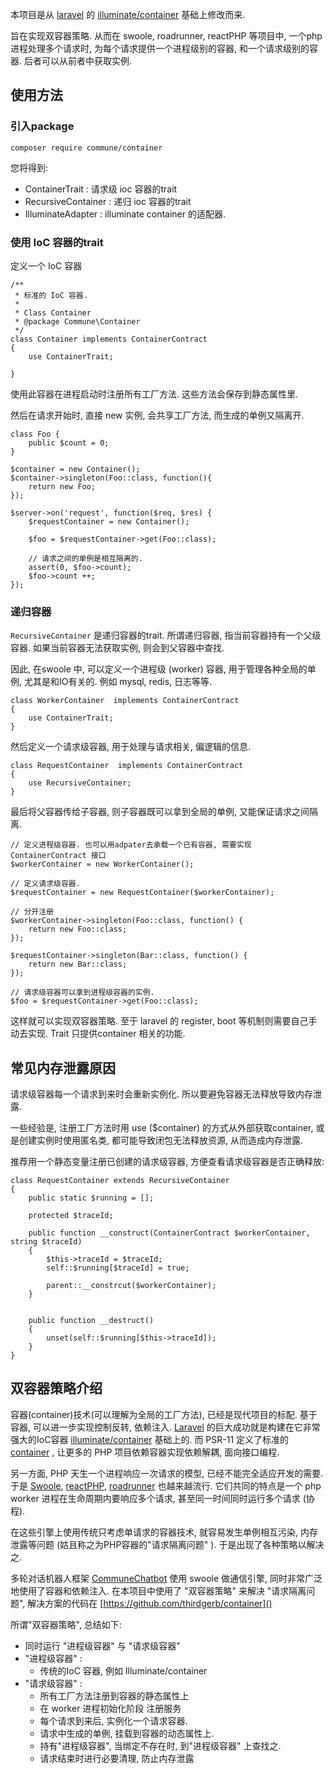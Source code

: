 
本项目是从 [laravel](https://laravel.com) 的 [illuminate/container](https://github.com/illuminate/container) 基础上修改而来.

旨在实现双容器策略. 从而在 swoole, roadrunner, reactPHP 等项目中, 一个php 进程处理多个请求时, 为每个请求提供一个进程级别的容器, 和一个请求级别的容器. 后者可以从前者中获取实例.


## 使用方法

### 引入package

    composer require commune/container

您将得到:

-   ContainerTrait : 请求级 ioc 容器的trait
-   RecursiveContainer : 递归 ioc 容器的trait
-   IlluminateAdapter : illuminate container 的适配器.

### 使用 IoC 容器的trait

定义一个 IoC 容器

    /**
     * 标准的 IoC 容器.
     *
     * Class Container
     * @package Commune\Container
     */
    class Container implements ContainerContract
    {
        use ContainerTrait;

    }

使用此容器在进程启动时注册所有工厂方法. 这些方法会保存到静态属性里.

然后在请求开始时, 直接 new 实例, 会共享工厂方法, 而生成的单例又隔离开.

    class Foo {
        public $count = 0;
    }

    $container = new Container();
    $container->singleton(Foo::class, function(){
        return new Foo;
    });

    $server->on('request', function($req, $res) {
        $requestContainer = new Container();

        $foo = $requestContainer->get(Foo::class);

        // 请求之间的单例是相互隔离的.
        assert(0, $foo->count);
        $foo->count ++;
    });


### 递归容器


```RecursiveContainer``` 是递归容器的trait. 所谓递归容器, 指当前容器持有一个父级容器. 如果当前容器无法获取实例, 则会到父容器中查找.


因此, 在swoole 中, 可以定义一个进程级 (worker) 容器, 用于管理各种全局的单例, 尤其是和IO有关的. 例如 mysql, redis, 日志等等.

    class WorkerContainer  implements ContainerContract
    {
        use ContainerTrait;
    }

然后定义一个请求级容器, 用于处理与请求相关, 偏逻辑的信息.

    class RequestContainer  implements ContainerContract
    {
        use RecursiveContainer;
    }

最后将父容器传给子容器, 则子容器既可以拿到全局的单例, 又能保证请求之间隔离.

    // 定义进程级容器. 也可以用adpater去承载一个已有容器, 需要实现 ContainerContract 接口
    $workerContainer = new WorkerContainer();

    // 定义请求级容器.
    $requestContainer = new RequestContainer($workerContainer);

    // 分开注册
    $workerContainer->singleton(Foo::class, function() {
        return new Foo::class;
    });

    $requestContainer->singleton(Bar::class, function() {
        return new Bar::class;
    });

    // 请求级容器可以拿到进程级容器的实例.
    $foo = $requestContainer->get(Foo::class);


这样就可以实现双容器策略. 至于 laravel 的 register, boot 等机制则需要自己手动去实现. Trait 只提供container 相关的功能.


## 常见内存泄露原因

请求级容器每一个请求到来时会重新实例化. 所以要避免容器无法释放导致内存泄露.

一些经验是, 注册工厂方法时用 use ($container) 的方式从外部获取container, 或是创建实例时使用匿名类, 都可能导致闭包无法释放资源, 从而造成内存泄露.


推荐用一个静态变量注册已创建的请求级容器, 方便查看请求级容器是否正确释放:


    class RequestContainer extends RecursiveContainer
    {
        public static $running = [];

        protected $traceId;

        public function __construct(ContainerContract $workerContainer, string $traceId)
        {
            $this->traceId = $traceId;
            self::$running[$traceId] = true;

            parent::__constrcut($workerContainer);
        }


        public function __destruct()
        {
            unset(self::$running[$this->traceId]);
        }
    }



## 双容器策略介绍


容器(container)技术(可以理解为全局的工厂方法), 已经是现代项目的标配. 基于容器, 可以进一步实现控制反转, 依赖注入. [Laravel](https://github.com/laravel/laravel) 的巨大成功就是构建在它非常强大的IoC容器 [illuminate/container](https://github.com/illuminate/container) 基础上的. 而 PSR-11 定义了标准的 [container](https://github.com/php-fig/container) , 让更多的 PHP 项目依赖容器实现依赖解耦, 面向接口编程.

另一方面, PHP 天生一个进程响应一次请求的模型, 已经不能完全适应开发的需要. 于是 [Swoole](https://www.swoole.com/), [reactPHP](https://reactphp.org/), [roadrunner](https://github.com/spiral/roadrunner) 也越来越流行. 它们共同的特点是一个 php worker 进程在生命周期内要响应多个请求, 甚至同一时间同时运行多个请求 (协程).

在这些引擎上使用传统只考虑单请求的容器技术, 就容易发生单例相互污染, 内存泄露等问题 (姑且称之为PHP容器的"请求隔离问题" ). 于是出现了各种策略以解决之.

多轮对话机器人框架 [CommuneChatbot](https://github.com/thirdgerb/chatbot-studio) 使用 swoole 做通信引擎, 同时非常广泛地使用了容器和依赖注入. 在本项目中使用了 "双容器策略" 来解决 "请求隔离问题", 解决方案的代码在 [https://github.com/thirdgerb/container]()

所谓"双容器策略", 总结如下:

-   同时运行 "进程级容器" 与 "请求级容器"
-   "进程级容器" :
    -   传统的IoC 容器, 例如 Illuminate/container
-   "请求级容器" :
    -   所有工厂方法注册到容器的静态属性上
    -   在 worker 进程初始化阶段 注册服务
    -   每个请求到来后, 实例化一个请求容器.
    -   请求中生成的单例, 挂载到容器的动态属性上.
    -   持有"进程级容器", 当绑定不存在时, 到"进程级容器" 上查找之.
    -   请求结束时进行必要清理, 防止内存泄露


